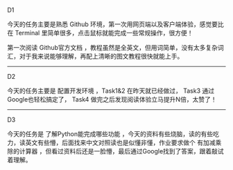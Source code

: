 D1

今天的任务主要是熟悉 Github 环境，第一次用网页端以及客户端体验，感觉要比在 Terminal 里简单很多，点击鼠标就能完成一些常规操作，很方便！

第一次阅读 Github官方文档 ，教程虽然是全英文，但用词简单，没有太多复杂词汇，对于我来说能够理解，再配上清晰的图文教程很快就能上手。

---

D2

今天的任务主要是 配置开发环境 ，Task1&2 在昨天就已经做过， Task3 通过Google也轻松搞定了， Task4 做完之后发现阅读体验立马提升N倍，太赞了！

---

D3

今天的任务是 了解Python能完成哪些功能 ，今天的资料有些烧脑，读的有些吃力，读英文有些懵，后面找来中文对照读也是似懂非懂，作业要求做个 有加减乘除的计算器 ，但看过资料后还是一脸懵，最后通过Google找到了答案，跟着敲试着理解。
